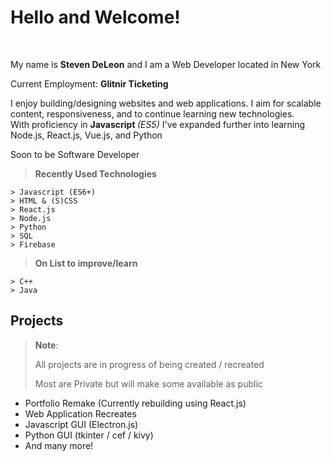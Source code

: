 Hello and Welcome!
===================
<br>
<p>
My name is <strong>Steven DeLeon</strong> and I am a Web Developer located in New York 
</p>
<p>
Current Employment: <strong>Glitnir Ticketing</strong>
</p>
<p>
I enjoy building/designing websites and web applications. I aim for scalable content, responsiveness, and to continue learning new technologies. <br>
  With proficiency in <strong>Javascript </strong><em> (ES5)</em> I've expanded further into learning Node.js, React.js, Vue.js, and Python
</p>
<p>
Soon to be Software Developer
</p>



> **Recently Used Technologies**
> 
```
> Javascript (ES6+)
> HTML & (S)CSS
> React.js
> Node.js
> Python
> SQL
> Firebase
```

> **On List to improve/learn**
```
> C++
> Java
```
Projects
--------------------
> **Note**:
>
> All projects are in progress of being created / recreated
>
> Most are Private but will make some available as public

- Portfolio Remake (Currently rebuilding using React.js)
- Web Application Recreates
- Javascript GUI (Electron.js)
- Python GUI (tkinter / cef / kivy)
- And many more!





<!--
**Stevendeleon/Stevendeleon** is a ✨ _special_ ✨ repository because its `README.md` (this file) appears on your GitHub profile.

Here are some ideas to get you started:

- 🔭 I’m currently working on ...
- 🌱 I’m currently learning ...
- 👯 I’m looking to collaborate on ...
- 🤔 I’m looking for help with ...
- 💬 Ask me about ...
- 📫 How to reach me: ...
- 😄 Pronouns: ...
- ⚡ Fun fact: ...



-->
